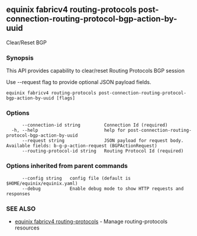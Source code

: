 ## equinix fabricv4 routing-protocols post-connection-routing-protocol-bgp-action-by-uuid

Clear/Reset BGP

### Synopsis

This API provides capability to clear/reset Routing Protocols BGP session

Use --request flag to provide optional JSON payload fields.

```
equinix fabricv4 routing-protocols post-connection-routing-protocol-bgp-action-by-uuid [flags]
```

### Options

```
      --connection-id string         Connection Id (required)
  -h, --help                         help for post-connection-routing-protocol-bgp-action-by-uuid
      --request string               JSON payload for request body. Available fields: b-g-p-action-request (BGPActionRequest)
      --routing-protocol-id string   Routing Protocol Id (required)
```

### Options inherited from parent commands

```
      --config string   config file (default is $HOME/equinix/equinix.yaml)
      --debug           Enable debug mode to show HTTP requests and responses
```

### SEE ALSO

* [equinix fabricv4 routing-protocols](equinix_fabricv4_routing-protocols.md)	 - Manage routing-protocols resources

